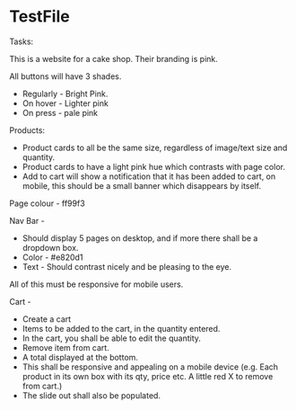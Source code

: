 # TestFile

Tasks:

This is a website for a cake shop. Their branding is pink.

All buttons will have 3 shades.
- Regularly - Bright Pink.
- On hover - Lighter pink 
- On press - pale pink

Products:
- Product cards to all be the same size, regardless of image/text size and quantity.
- Product cards to have a light pink hue which contrasts with page color.
- Add to cart will show a notification that it has been added to cart, on mobile, this should be a small banner which disappears by itself.

Page colour - ff99f3

Nav Bar -
- Should display 5 pages on desktop, and if more there shall be a dropdown box.
- Color - #e820d1
- Text - Should contrast nicely and be pleasing to the eye.

All of this must be responsive for mobile users.

Cart -
- Create a cart
- Items to be added to the cart, in the quantity entered.
- In the cart, you shall be able to edit the quantity.
- Remove item from cart.
- A total displayed at the bottom.
- This shall be responsive and appealing on a mobile device (e.g. Each product in its own box with its qty, price etc. A little red X to remove from cart.)
- The slide out shall also be populated.

